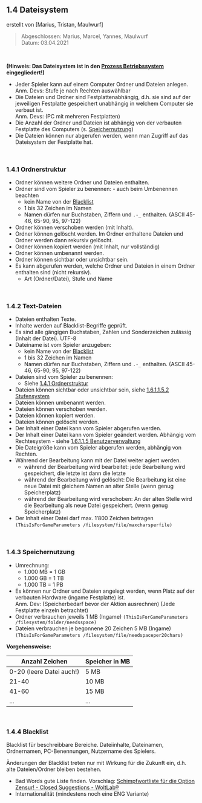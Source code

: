 ## **1.4 Dateisystem**

erstellt von [Marius, Tristan, Maulwurf]

>Abgeschlossen: Marius, Marcel, Yannes, Maulwurf \
Datum: 03.04.2021

<br>

**(Hinweis: Das Dateisystem ist in den <span style="text-decoration:underline;">Prozess Betriebssystem</span> eingegliedert!)**

* Jeder Spieler kann auf einem Computer Ordner und Dateien anlegen.\
Anm. Devs: Stufe je nach Rechten auswählbar
* Die Dateien und Ordner sind Festplattenabhängig, d.h. sie sind auf der jeweiligen Festplatte gespeichert unabhängig in welchem Computer sie verbaut ist.\
Anm. Devs: (PC mit mehreren Festplatten)
* Die Anzahl der Ordner und Dateien ist abhängig von der verbauten Festplatte des Computers (s. [Speichernutzung](Filesystem.md#143-speichernutzung))
* Die Dateien können nur abgerufen werden, wenn man Zugriff auf das Dateisystem der Festplatte hat.

<br>

### **1.4.1 Ordnerstruktur**

* Ordner können weitere Ordner und Dateien enthalten.
* Ordner sind vom Spieler zu benennen: - auch beim Umbenennen beachten
    * kein Name von der [Blacklist](Filesystem.md#144-blacklist)
    * 1 bis 32 Zeichen im Namen
    * Namen dürfen nur Buchstaben, Ziffern und `.-_` enthalten. (ASCII 45-46, 65-90, 95, 97-122)
* Ordner können verschoben werden (mit Inhalt).
* Ordner können gelöscht werden. Im Ordner enthaltene Dateien und Ordner werden dann rekursiv gelöscht.
* Ordner können kopiert werden (mit Inhalt, nur vollständig)
* Ordner können umbenannt werden.
* Ordner können sichtbar oder unsichtbar sein.
* Es kann abgerufen werden, welche Ordner und Dateien in einem Ordner enthalten sind (nicht rekursiv).
    * Art (Ordner/Datei), Stufe und Name

<br>

### **1.4.2 Text-Dateien**

* Dateien enthalten Texte.
* Inhalte werden auf Blacklist-Begriffe geprüft.
* Es sind alle gängigen Buchstaben, Zahlen und Sonderzeichen zulässig (Inhalt der Datei). UTF-8
* Dateiname ist vom Spieler anzugeben:
    * kein Name von der [Blacklist](Filesystem.md#144-blacklist)
    * 1 bis 32 Zeichen im Namen
    * Namen dürfen nur Buchstaben, Ziffern und `.-_` enthalten. (ASCII 45-46, 65-90, 95, 97-122)
* Dateien sind vom Spieler zu benennen:
    * Siehe [1.4.1 Ordnerstruktur](Filesystem.md#141-ordnerstruktur)
* Dateien können sichtbar oder unsichtbar sein, siehe <span style="text-decoration:underline;">1.6.1.1.5.2 Stufensystem</span>
* Dateien können umbenannt werden.
* Dateien können verschoben werden.
* Dateien können kopiert werden.
* Dateien können gelöscht werden.
* Der Inhalt einer Datei kann vom Spieler abgerufen werden.
* Der Inhalt einer Datei kann vom Spieler geändert werden. Abhängig vom Rechtesystem - siehe <span style="text-decoration:underline;">1.6.1.1.5 Benutzerverwaltung</span>
* Die Dateigröße kann vom Spieler abgerufen werden, abhängig von Rechten.
* Während der Bearbeitung kann mit der Datei weiter agiert werden.
    * während der Bearbeitung wird bearbeitet: jede Bearbeitung wird gespeichert, die letzte ist dann die letzte
    * während der Bearbeitung wird gelöscht: Die Bearbeitung ist eine neue Datei mit gleichem Namen an alter Stelle (wenn genug Speicherplatz)
    * während der Bearbeitung wird verschoben: An der alten Stelle wird die Bearbeitung als neue Datei gespeichert. (wenn genug Speicherplatz)
* Der Inhalt einer Datei darf max. 1’800 Zeichen betragen ``(ThisIsForGameParameters /filesystem/file/maxcharsperfile)``

<br>

### **1.4.3 Speichernutzung**

* Umrechnung:
    * 1.000 MB = 1 GB
    * 1.000 GB = 1 TB
    * 1.000 TB = 1 PB
* Es können nur Ordner und Dateien angelegt werden, wenn Platz auf der verbauten Hardware (ingame Festplatte) ist.\
Anm. Dev: (Speicherbedarf bevor der Aktion ausrechnen) (Jede Festplatte einzeln betrachtet)
* Ordner verbrauchen jeweils 1 MB (Ingame) ``(ThisIsForGameParameters /filesystem/folder/needsspace)``
* Dateien verbrauchen je begonnene 20 Zeichen 5 MB (Ingame) ``(ThisIsForGameParameters /filesystem/file/needspaceper20chars)``

**Vorgehensweise:**

Anzahl Zeichen | Speicher in MB
------------ | ------------
0-20 (leere Datei auch!) | 5 MB
21-40 | 10 MB
41-60 | 15 MB
... | ...

<br>

### **1.4.4 Blacklist**

Blacklist für beschreibbare Bereiche. Dateiinhalte, Dateinamen, Ordnernamen, PC-Benennungen, Nutzername des Spielers.

Änderungen der Blacklist treten nur mit Wirkung für die Zukunft ein, d.h. alte Dateien/Ordner bleiben bestehen.

* Bad Words gute Liste finden. Vorschlag: [Schimpfwortliste für die Option Zensur! - Closed Suggestions - WoltLab®](https://community.woltlab.com/thread/5044-schimpfwortliste-f%C3%BCr-die-option-zensur/)
* Internationalität (mindestens noch eine ENG Variante)
